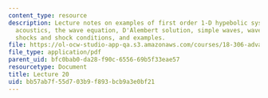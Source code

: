 ```yaml
---
content_type: resource
description: Lecture notes on examples of first order 1-D hypebolic systems, linear
  acoustics, the wave equation, D'Alembert solution, simple waves, wave breaking,
  shocks and shock conditions, and examples.
file: https://ol-ocw-studio-app-qa.s3.amazonaws.com/courses/18-306-advanced-partial-differential-equations-with-applications-fall-2009/bb57ab7f55d703b9f893bcb9a3e0bf21_MIT18_306f09_lec20.pdf
file_type: application/pdf
parent_uid: bfc0bab0-da28-f90c-6556-69b5f33eae57
resourcetype: Document
title: Lecture 20
uid: bb57ab7f-55d7-03b9-f893-bcb9a3e0bf21
---
```

